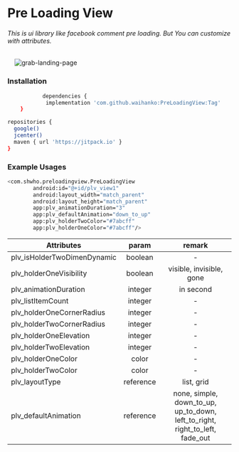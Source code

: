 # Pre Loading View
 ###### This is ui library like facebook comment pre loading. But You can customize with attributes.

 &nbsp;
 &nbsp;
![grab-landing-page](https://github.com/waihanko/PreLoadingView/blob/master/screenshot/PreLoadingView.gif?raw=true)

### Installation
	     	        
```sh
	       dependencies {
	        implementation 'com.github.waihanko:PreLoadingView:Tag'
	}
```

```sh
repositories {
  google()
  jcenter()
  maven { url 'https://jitpack.io' }
}
```
### Example Usages
```sh
<com.shwho.preloadingview.PreLoadingView
        android:id="@+id/plv_view1"
        android:layout_width="match_parent"
        android:layout_height="match_parent"
        app:plv_animationDuration="3"
        app:plv_defaultAnimation="down_to_up"
        app:plv_holderTwoColor="#7abcff"
        app:plv_holderOneColor="#7abcff"/>
```

| Attributes   |      param      |      remark      |
|----------|:-------------:| :-------------:| 
|plv_isHolderTwoDimenDynamic|boolean|    -      |
|plv_holderOneVisibility|boolean|      visible, invisible, gone      |
|plv_animationDuration|integer|      in second      |
|plv_listItemCount|integer|      -      |
|plv_holderOneCornerRadius|integer|      -      |
|plv_holderTwoCornerRadius|integer|      -      |
|plv_holderOneElevation|integer|      -      |
|plv_holderTwoElevation|integer|          -      |    
|plv_holderOneColor|color|      -      |
|plv_holderTwoColor|color|      -      |
|plv_layoutType|reference|      list, grid      |
|plv_defaultAnimation|reference|      none, simple, down_to_up, up_to_down, left_to_right, right_to_left, fade_out      |


    
